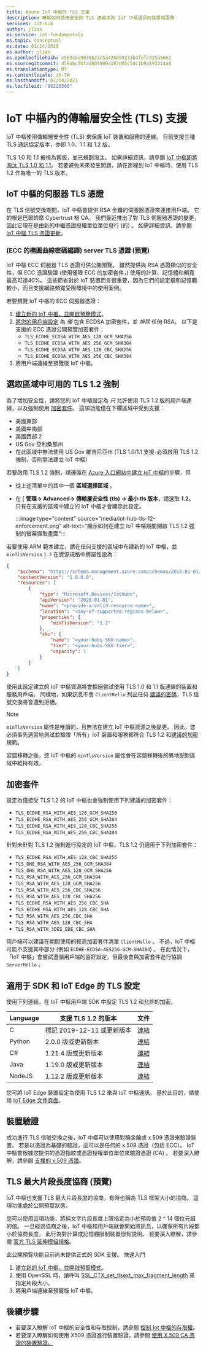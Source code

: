 ```yaml
---
title: Azure IoT 中樞的 TLS 支援
description: 瞭解如何使用安全的 TLS 連線來與 IoT 中樞通訊的裝置和服務
services: iot-hub
author: jlian
ms.service: iot-fundamentals
ms.topic: conceptual
ms.date: 01/14/2020
ms.author: jlian
ms.openlocfilehash: e569cbe9030b2ac5a42bd99233b4fefc925a5662
ms.sourcegitcommit: d59abc5bfad604909a107d05c5dc1b9a193214a8
ms.translationtype: MT
ms.contentlocale: zh-TW
ms.lasthandoff: 01/14/2021
ms.locfileid: "98220300"
---
```

# <a name="transport-layer-security-tls-support-in-iot-hub"></a>IoT 中樞內的傳輸層安全性 (TLS) 支援

IoT 中樞使用傳輸層安全性 (TLS) 來保護 IoT 裝置和服務的連線。 目前支援三種 TLS 通訊協定版本，亦即 1.0、1.1 和 1.2 版。

TLS 1.0 和 1.1 被視為舊版，並已規劃淘汰。 如需詳細資訊，請參閱 [IoT 中樞即將淘汰 TLS 1.0 和 1.1](iot-hub-tls-deprecating-1-0-and-1-1.md)。 若要避免未來發生問題，請在連線到 IoT 中樞時，使用 TLS 1.2 作為唯一的 TLS 版本。

## <a name="iot-hubs-server-tls-certificate"></a>IoT 中樞的伺服器 TLS 憑證

在 TLS 信號交換期間，IoT 中樞會提供 RSA 金鑰的伺服器憑證來連接用戶端。 它的根是巴爾的摩 Cybertrust 根 CA。 我們最近推出了對 TLS 伺服器憑證的變更，因此它現在是由新的中繼憑證授權單位單位發行 (的) 。 如需詳細資訊，請參閱 [IoT 中樞 TLS 憑證更新](https://azure.microsoft.com/updates/iot-hub-tls-certificate-update/)。

### <a name="elliptic-curve-cryptography-ecc-server-tls-certificate-preview"></a> (ECC 的橢圓曲線密碼編譯) server TLS 憑證 (預覽) 

IoT 中樞 ECC 伺服器 TLS 憑證可供公開預覽。 雖然提供與 RSA 憑證類似的安全性，但 ECC 憑證驗證 (使用僅限 ECC 的加密套件，) 使用的計算、記憶體和頻寬最高可達40%。 這些節省對於 IoT 裝置而言很重要，因為它們的設定檔和記憶體較小，而且支援網路頻寬受限環境中的使用案例。 

若要預覽 IoT 中樞的 ECC 伺服器憑證：

1. [建立新的 IoT 中樞，並開啟預覽模式](iot-hub-preview-mode.md)。
1. [將您的用戶端設定](#tls-configuration-for-sdk-and-iot-edge) 為 *僅* 包含 ECDSA 加密套件，並 *排除* 任何 RSA。 以下是支援的 ECC 憑證公開預覽加密套件：
    - `TLS_ECDHE_ECDSA_WITH_AES_128_GCM_SHA256`
    - `TLS_ECDHE_ECDSA_WITH_AES_256_GCM_SHA384`
    - `TLS_ECDHE_ECDSA_WITH_AES_128_CBC_SHA256`
    - `TLS_ECDHE_ECDSA_WITH_AES_256_CBC_SHA384`
1. 將用戶端連線至預覽版 IoT 中樞。

## <a name="tls-12-enforcement-available-in-select-regions"></a>選取區域中可用的 TLS 1.2 強制

為了增加安全性，請將您的 IoT 中樞設定為 *只* 允許使用 TLS 1.2 版的用戶端連線，以及強制使用 [加密套件](#cipher-suites)。 這項功能僅在下欄區域中受到支援：

* 美國東部
* 美國中南部
* 美國西部 2
* US Gov 亞利桑那州
* 在此區域中無法使用 US Gov 維吉尼亞州 (TLS 1.0/1.1 支援-必須啟用 TLS 1.2 強制，否則無法建立 IoT 中樞) 

若要啟用 TLS 1.2 強制，請遵循在 [Azure 入口網站中建立 IoT 中樞](/.iot-hub-create-through-portal.md)的步驟，但

- 從上述清單中的其中一個 **區域選擇區域** 。
- 在 [ **管理-> Advanced-> 傳輸層安全性 (tls) -> 最小 tls 版本**，請選取 **1.2**。 只有在支援的區域中建立的 IoT 中樞才會顯示此設定。

    :::image type="content" source="media/iot-hub-tls-12-enforcement.png" alt-text="顯示如何在建立 IoT 中樞期間開啟 TLS 1.2 強制的螢幕擷取畫面":::

若要使用 ARM 範本建立，請在任何支援的區域中布建新的 IoT 中樞，並 `minTlsVersion` `1.2` 在資源規格中將屬性設為：

```json
{
    "$schema": "https://schema.management.azure.com/schemas/2015-01-01/deploymentTemplate.json#",
    "contentVersion": "1.0.0.0",
    "resources": [
        {
            "type": "Microsoft.Devices/IotHubs",
            "apiVersion": "2020-01-01",
            "name": "<provide-a-valid-resource-name>",
            "location": "<any-of-supported-regions-below>",
            "properties": {
                "minTlsVersion": "1.2"
            },
            "sku": {
                "name": "<your-hubs-SKU-name>",
                "tier": "<your-hubs-SKU-tier>",
                "capacity": 1
            }
        }
    ]
}
```

使用此設定建立的 IoT 中樞資源將會拒絕嘗試使用 TLS 1.0 和 1.1 版連線的裝置和服務用戶端。 同樣地，如果訊息不會 `ClientHello` 列出任何 [建議的密碼](#cipher-suites)，TLS 信號交換將會遭到拒絕。

> [!NOTE]
> `minTlsVersion` 屬性是唯讀的，且無法在建立 IoT 中樞資源之後變更。 因此，您必須事先適當地測試並驗證「所有」IoT 裝置和服務都符合 TLS 1.2 和[建議的加密](#cipher-suites)規範。
> 
> 容錯移轉之後，您 IoT 中樞的 `minTlsVersion` 屬性會在容錯移轉後的異地配對區域中維持有效。

## <a name="cipher-suites"></a>加密套件

設定為僅接受 TLS 1.2 的 IoT 中樞也會強制使用下列建議的加密套件：

* `TLS_ECDHE_RSA_WITH_AES_128_GCM_SHA256`
* `TLS_ECDHE_RSA_WITH_AES_256_GCM_SHA384`
* `TLS_ECDHE_RSA_WITH_AES_128_CBC_SHA256`
* `TLS_ECDHE_RSA_WITH_AES_256_CBC_SHA384`

針對未針對 TLS 1.2 強制進行設定的 IoT 中樞，TLS 1.2 仍適用于下列加密套件：

* `TLS_ECDHE_RSA_WITH_AES_128_CBC_SHA256`
* `TLS_DHE_RSA_WITH_AES_256_GCM_SHA384`
* `TLS_DHE_RSA_WITH_AES_128_GCM_SHA256`
* `TLS_RSA_WITH_AES_256_GCM_SHA384`
* `TLS_RSA_WITH_AES_128_GCM_SHA256`
* `TLS_RSA_WITH_AES_256_CBC_SHA256`
* `TLS_RSA_WITH_AES_128_CBC_SHA256`
* `TLS_ECDHE_RSA_WITH_AES_256_CBC_SHA`
* `TLS_ECDHE_RSA_WITH_AES_128_CBC_SHA`
* `TLS_RSA_WITH_AES_256_CBC_SHA`
* `TLS_RSA_WITH_AES_128_CBC_SHA`
* `TLS_RSA_WITH_3DES_EDE_CBC_SHA`

用戶端可以建議在期間使用的較高加密套件清單 `ClientHello` 。 不過，IoT 中樞可能不支援其中部分 (例如 `ECDHE-ECDSA-AES256-GCM-SHA384`) 。 在此情況下，「IoT 中樞」會嘗試遵循用戶端的喜好設定，但最後會與加密套件進行協調 `ServerHello` 。

## <a name="tls-configuration-for-sdk-and-iot-edge"></a>適用于 SDK 和 IoT Edge 的 TLS 設定

使用下列連結，在 IoT 中樞用戶端 SDK 中設定 TLS 1.2 和允許的加密。

| Language | 支援 TLS 1.2 的版本 | 文件 |
|----------|------------------------------------|---------------|
| C        | 標記 2019-12-11 或更新版本            | [連結](https://aka.ms/Tls_C_SDK_IoT) |
| Python   | 2\.0.0 版或更新版本             | [連結](https://aka.ms/Tls_Python_SDK_IoT) |
| C#       | 1\.21.4 版或更新版本            | [連結](https://aka.ms/Tls_CSharp_SDK_IoT) |
| Java     | 1\.19.0 版或更新版本            | [連結](https://aka.ms/Tls_Java_SDK_IoT) |
| NodeJS   | 1\.12.2 版或更新版本            | [連結](https://aka.ms/Tls_Node_SDK_IoT) |

您可將 IoT Edge 裝置設定為使用 TLS 1.2 來與 IoT 中樞通訊。 基於此目的，請使用 [IoT Edge 文件頁面](https://github.com/Azure/iotedge/blob/master/edge-modules/edgehub-proxy/README.md)。

## <a name="device-authentication"></a>裝置驗證

成功進行 TLS 信號交換之後，IoT 中樞可以使用對稱金鑰或 x.509 憑證來驗證裝置。 若是以憑證為基礎的驗證，這可以是任何的 x.509 憑證（包括 ECC）。 IoT 中樞會根據您提供的憑證指紋或憑證授權單位單位來驗證憑證 (CA) 。 若要深入瞭解，請參閱 [支援的 x.509 憑證](iot-hub-devguide-security.md#supported-x509-certificates)。

## <a name="tls-maximum-fragment-length-negotiation-preview"></a>TLS 最大片段長度協商 (預覽) 

IoT 中樞也支援 TLS 最大片段長度的協商，有時也稱為 TLS 框架大小的協商。 這項功能處於公開預覽狀態。 

您可以使用這項功能，將純文字片段長度上限指定為小於預設值 2 ^ 14 個位元組的值。 一旦經過協商之後，IoT 中樞和用戶端就會開始將訊息，以確保所有片段都小於協商長度。 此行為對計算或記憶體限制裝置很有説明。 若要深入瞭解，請參閱 [官方 TLS 延伸模組規格](https://tools.ietf.org/html/rfc6066#section-4)。

此公開預覽功能目前尚未提供正式的 SDK 支援。 快速入門

1. [建立新的 IoT 中樞，並開啟預覽模式](iot-hub-preview-mode.md)。
1. 使用 OpenSSL 時，請呼叫 [SSL_CTX_set_tlsext_max_fragment_length](https://manpages.debian.org/testing/libssl-doc/SSL_CTX_set_max_send_fragment.3ssl.en.html) 來指定片段大小。
1. 將用戶端連線至預覽版 IoT 中樞。

## <a name="next-steps"></a>後續步驟

- 若要深入瞭解 IoT 中樞的安全性和存取控制，請參閱 [控制 Iot 中樞的存取權](iot-hub-devguide-security.md)。
- 若要深入瞭解如何使用 X509 憑證進行裝置驗證，請參閱 [使用 X.509 CA 憑證的裝置驗證。](iot-hub-x509ca-overview.md)
